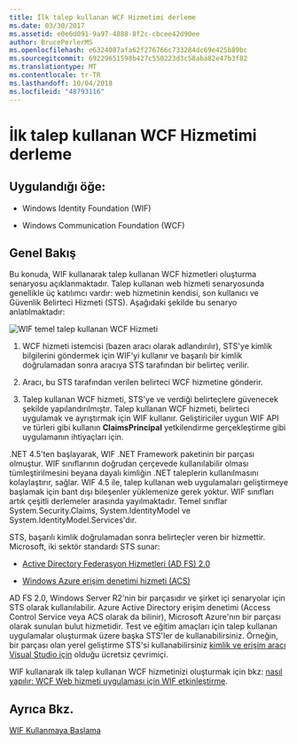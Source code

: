 ```yaml
---
title: İlk talep kullanan WCF Hizmetimi derleme
ms.date: 03/30/2017
ms.assetid: e0e6d091-9a97-4888-8f2c-cbcee42d90ee
author: BrucePerlerMS
ms.openlocfilehash: e6324087afa62f276766c733284dc69e425b89bc
ms.sourcegitcommit: 69229651598b427c550223d3c58aba82e47b3f82
ms.translationtype: MT
ms.contentlocale: tr-TR
ms.lasthandoff: 10/04/2018
ms.locfileid: "48793116"
---
```

# <a name="building-my-first-claims-aware-wcf-service"></a>İlk talep kullanan WCF Hizmetimi derleme
## <a name="applies-to"></a>Uygulandığı öğe:  
  
-   Windows Identity Foundation (WIF)  
  
-   Windows Communication Foundation (WCF)  
  
## <a name="overview"></a>Genel Bakış  
 Bu konuda, WIF kullanarak talep kullanan WCF hizmetleri oluşturma senaryosu açıklanmaktadır. Talep kullanan web hizmeti senaryosunda genellikle üç katılımcı vardır: web hizmetinin kendisi, son kullanıcı ve Güvenlik Belirteci Hizmeti (STS). Aşağıdaki şekilde bu senaryo anlatılmaktadır:  
  
 ![WIF temel talep kullanan WCF Hizmeti](../../../docs/framework/security/media/wifbasicclaimsawarewcfservice.gif "WIFBasicClaimsAwareWCFService")  
  
1.  WCF hizmeti istemcisi (bazen aracı olarak adlandırılır), STS'ye kimlik bilgilerini göndermek için WIF'yi kullanır ve başarılı bir kimlik doğrulamadan sonra aracıya STS tarafından bir belirteç verilir.  
  
2.  Aracı, bu STS tarafından verilen belirteci WCF hizmetine gönderir.  
  
3.  Talep kullanan WCF hizmeti, STS'ye ve verdiği belirteçlere güvenecek şekilde yapılandırılmıştır. Talep kullanan WCF hizmeti, belirteci uygulamak ve ayrıştırmak için WIF kullanır. Geliştiriciler uygun WIF API ve türleri gibi kullanın **ClaimsPrincipal** yetkilendirme gerçekleştirme gibi uygulamanın ihtiyaçları için.  
  
 .NET 4.5'ten başlayarak, WIF .NET Framework paketinin bir parçası olmuştur. WIF sınıflarının doğrudan çerçevede kullanılabilir olması tümleştirilmesini beyana dayalı kimliğin .NET taleplerin kullanılmasını kolaylaştırır, sağlar. WIF 4.5 ile, talep kullanan web uygulamaları geliştirmeye başlamak için bant dışı bileşenler yüklemenize gerek yoktur. WIF sınıfları artık çeşitli derlemeler arasında yayılmaktadır. Temel sınıflar System.Security.Claims, System.IdentityModel ve System.IdentityModel.Services'dır.  
  
 STS, başarılı kimlik doğrulamadan sonra belirteçler veren bir hizmettir. Microsoft, iki sektör standardı STS sunar:  
  
-   [Active Directory Federasyon Hizmetleri (AD FS) 2.0](https://go.microsoft.com/fwlink/?LinkID=247516)
  
-   [Windows Azure erişim denetimi hizmeti (ACS)](https://go.microsoft.com/fwlink/?LinkID=247517)
  
 AD FS 2.0, Windows Server R2'nin bir parçasıdır ve şirket içi senaryolar için STS olarak kullanılabilir. Azure Active Directory erişim denetimi (Access Control Service veya ACS olarak da bilinir), Microsoft Azure'nın bir parçası olarak sunulan bulut hizmetidir. Test ve eğitim amaçları için talep kullanan uygulamalar oluşturmak üzere başka STS'ler de kullanabilirsiniz. Örneğin, bir parçası olan yerel geliştirme STS'si kullanabilirsiniz [kimlik ve erişim aracı Visual Studio için](https://go.microsoft.com/fwlink/?LinkID=245849) olduğu ücretsiz çevrimiçi.  
  
 WIF kullanarak ilk talep kullanan WCF hizmetinizi oluşturmak için bkz: [nasıl yapılır: WCF Web hizmeti uygulaması için WIF etkinleştirme](../../../docs/framework/security/how-to-enable-wif-for-a-wcf-web-service-application.md).
  
## <a name="see-also"></a>Ayrıca Bkz.  
 [WIF Kullanmaya Başlama](../../../docs/framework/security/getting-started-with-wif.md)
